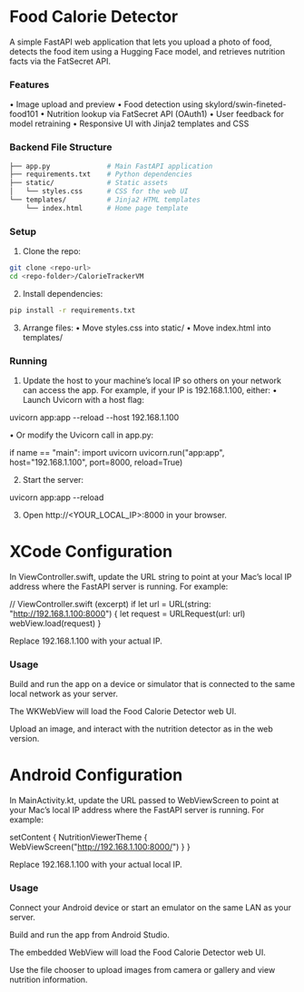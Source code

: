 # Food Calorie Detector

A simple FastAPI web application that lets you upload a photo of food, detects the food item using a Hugging Face model, and retrieves nutrition facts via the FatSecret API.

### Features
  •  Image upload and preview
  •  Food detection using skylord/swin-fineted-food101
  •  Nutrition lookup via FatSecret API (OAuth1)
  •  User feedback for model retraining
  •  Responsive UI with Jinja2 templates and CSS

### Backend File Structure
```bash
├── app.py              # Main FastAPI application
├── requirements.txt    # Python dependencies
├── static/             # Static assets
│   └── styles.css      # CSS for the web UI
└── templates/          # Jinja2 HTML templates
    └── index.html      # Home page template
```

### Setup
  1.  Clone the repo:
``` bash
git clone <repo-url>
cd <repo-folder>/CalorieTrackerVM
```

  2.  Install dependencies:
```bash
pip install -r requirements.txt
```

  3.  Arrange files:
  •  Move styles.css into static/
  •  Move index.html into templates/

### Running
  1.  Update the host to your machine’s local IP so others on your network can access the app. For example, if your IP is 192.168.1.100, either:
  •  Launch Uvicorn with a host flag:

uvicorn app:app --reload --host 192.168.1.100

  •  Or modify the Uvicorn call in app.py:

if name == "main":
    import uvicorn
    uvicorn.run("app:app", host="192.168.1.100", port=8000, reload=True)

  2.  Start the server:

uvicorn app:app --reload

  3.  Open http://<YOUR_LOCAL_IP>:8000 in your browser.

# XCode Configuration

In ViewController.swift, update the URL string to point at your Mac’s local IP address where the FastAPI server is running. For example:

// ViewController.swift (excerpt)
if let url = URL(string: "http://192.168.1.100:8000") {
    let request = URLRequest(url: url)
    webView.load(request)
}

Replace 192.168.1.100 with your actual IP.

### Usage

Build and run the app on a device or simulator that is connected to the same local network as your server.

The WKWebView will load the Food Calorie Detector web UI.

Upload an image, and interact with the nutrition detector as in the web version.

# Android Configuration

In MainActivity.kt, update the URL passed to WebViewScreen to point at your Mac’s local IP address where the FastAPI server is running. For example:

setContent {
    NutritionViewerTheme {
        WebViewScreen("http://192.168.1.100:8000/")
    }
}

Replace 192.168.1.100 with your actual local IP.

### Usage

Connect your Android device or start an emulator on the same LAN as your server.

Build and run the app from Android Studio.

The embedded WebView will load the Food Calorie Detector web UI.

Use the file chooser to upload images from camera or gallery and view nutrition information.
